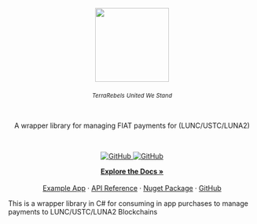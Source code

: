
<p align="center">
    <a href="https://www.terrarebels.net/"><img src="https://github.com/terra-rebels/terra-sharp/blob/master/TerraSharp/TerraRebels.png" align="center" width=150/></a>
</p>
<div align="center">
  <sub><em>TerraRebels</em></sub>
  <sub><em>United We Stand</em></sub>
</div>

<p>&nbsp;</p>
<p align="center">
A wrapper library for managing FIAT payments for (LUNC/USTC/LUNA2)
</p>
<br/>

<p align="center">
  <a href="https://github.com/terra-rebels/terra-sharp/blob/master/LICENSE.md">
  <img alt="GitHub" src="https://img.shields.io/github/license/terra-money/terra.js">
  </a>

  <a href="https://www.nuget.org/packages/TerraSharp">
    <img alt="GitHub" src="https://img.shields.io/github/license/terra-money/terra.js">
  </a>
</p>

<p align="center">
  <a href="https://docs.terra.money/"><strong>Explore the Docs »</strong></a>
  <br />
  <br/>
  <a href="https://github.com/terra-rebels/terra-sharp/tree/master/TerraSharp.Maui.Example">Example App</a>
  ·
  <a href="https://terra-rebels.github.io/terra-sharp/TerraSharp/Documentation/html/index.html">API Reference</a>
  ·
  <a href="https://www.nuget.org/packages/TerraSharp">Nuget Package</a>
  ·
  <a href="https://github.com/terra-rebels/Terra-Sharp">GitHub</a>
</p>

This is a wrapper library in C# for consuming in app purchases to manage payments to LUNC/USTC/LUNA2 Blockchains

